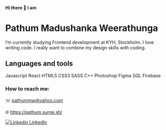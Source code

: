 #### Hi there 👋 I am  
# Pathum Madushanka Weerathunga


I’m currently studying Frontend development at KYH, Stockholm. I love writing code. I really want to combine my design skills with coding.

## Languages and tools

Javascript
React
HTML5
CSS3
SASS
C++
Photoshop
Figma
SQL
Firebase

### How to reach me:

:envelope: pathummw@yahoo.com

:globe_with_meridians: https://pathum.surge.sh/

[![Linkedin](https://i.stack.imgur.com/gVE0j.png) LinkedIn](https://www.linkedin.com/in/pathum-weerathunga-87248a56/)



